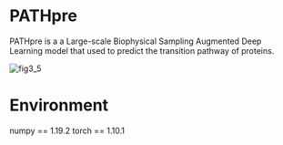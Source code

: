 # PATHpre
PATHpre is a a Large-scale Biophysical Sampling Augmented Deep Learning model that used to predict the transition pathway of proteins. 

![fig3_5](https://github.com/user-attachments/assets/068f8173-066f-45ec-bf30-6380fa6168cd)

# Environment
numpy == 1.19.2
torch == 1.10.1
